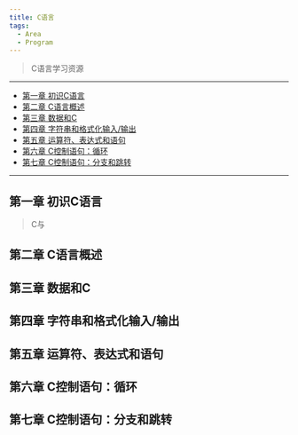 ```yaml
---
title: C语言
tags:
  - Area
  - Program
---
```


> C语言学习资源

---

- [第一章 初识C语言](#第一章-初识c语言)
- [第二章 C语言概述](#第二章-c语言概述)
- [第三章 数据和C](#第三章-数据和c)
- [第四章 字符串和格式化输入/输出](#第四章-字符串和格式化输入输出)
- [第五章  运算符、表达式和语句](#第五章--运算符表达式和语句)
- [第六章 C控制语句：循环](#第六章-c控制语句循环)
- [第七章 C控制语句：分支和跳转](#第七章-c控制语句分支和跳转)


---

## 第一章 初识C语言

> C与
>
> 
## 第二章 C语言概述


## 第三章 数据和C

## 第四章 字符串和格式化输入/输出


## 第五章  运算符、表达式和语句


## 第六章 C控制语句：循环

## 第七章 C控制语句：分支和跳转